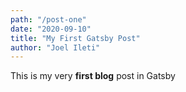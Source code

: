 ```yaml
---
path: "/post-one"
date: "2020-09-10"
title: "My First Gatsby Post"
author: "Joel Ileti"
---
```


This is my very **first blog** post in Gatsby

